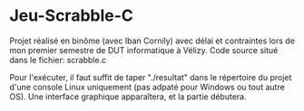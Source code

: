 # Jeu-Scrabble-C

Projet réalisé en binôme (avec Iban Cornily) avec délai et contraintes lors de mon premier semestre de DUT informatique à Vélizy.
Code source situé dans le fichier: scrabble.c

Pour l'exécuter, il faut suffit de taper "./resultat" dans le répertoire du projet d'une console Linux uniquement (pas adpaté pour Windows ou tout autre OS).
Une interface graphique apparaîtera, et la partie débutera.
